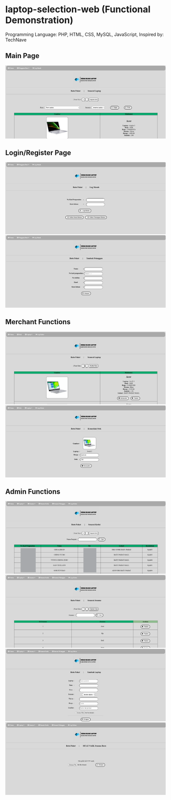 # laptop-selection-web (Functional Demonstration)
Programming Language: PHP, HTML, CSS, MySQL, JavaScript,
Inspired by: TechNave

## Main Page
![image](https://github.com/teckann/laptop-selection-web/blob/main/gambar/index.png)

## Login/Register Page
![image](https://github.com/teckann/laptop-selection-web/blob/main/gambar/login.png)
![image](https://github.com/teckann/laptop-selection-web/blob/main/gambar/register.png)

## Merchant Functions
![image](https://github.com/teckann/laptop-selection-web/blob/main/gambar/show_laptop.png)
![image](https://github.com/teckann/laptop-selection-web/blob/main/gambar/modify.png)

## Admin Functions
![image](https://github.com/teckann/laptop-selection-web/blob/main/gambar/admin.png)
![image](https://github.com/teckann/laptop-selection-web/blob/main/gambar/brand.png)
![image](https://github.com/teckann/laptop-selection-web/blob/main/gambar/add.png)
![image](https://github.com/teckann/laptop-selection-web/blob/main/gambar/csv.png)
